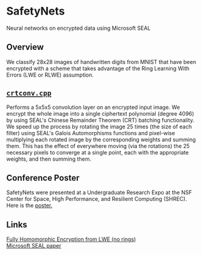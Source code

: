 # SafetyNets
Neural networks on encrypted data using Microsoft SEAL

## Overview
We classify 28x28 images of handwritten digits from MNIST that have been encrypted with a scheme that takes advantage of the Ring Learning With Errors (LWE or RLWE) assumption. 


## [`crtconv.cpp`](https://github.com/fullprocess/SafetyNets/blob/master/crtconv.cpp)
Performs a 5x5x5 convolution layer on an encrypted input image. We encrypt the whole image into a single ciphertext polynomial (degree 4096) by using SEAL's Chinese Remainder Theorem (CRT) batching functionality. We speed up the process by rotating the image 25 times (the size of each filter) 
using SEAL's Galois Automorphisms functions and pixel-wise multiplying each rotated image by the corresponding weights and summing them. This has the effect of everywhere moving (via the rotations) the 25 necessary pixels to converge at a single point, 
each with the appropriate weights, and then summing them. 

## Conference Poster
SafetyNets were presented at a Undergraduate Research Expo at the NSF Center for Space, High Performance, and Resilient Computing (SHREC). Here is the [poster.](https://github.com/fullprocess/SafetyNets/blob/master/Poster.pdf)

## Links
[Fully Homomorphic Encryption from LWE (no rings)](https://eprint.iacr.org/2011/344.pdf)  
[Microsoft SEAL paper](https://www.microsoft.com/en-us/research/wp-content/uploads/2017/06/sealmanual_v2.2.pdf)

